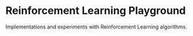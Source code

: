 # Reinforcement Learning Playground

Implementations and experiments with Reinforcement Learning algorithms. 

